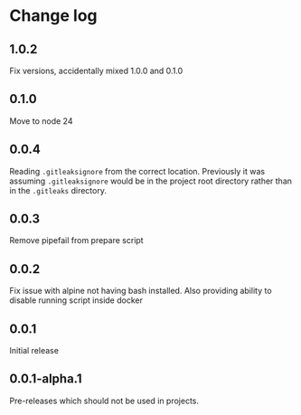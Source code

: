# Change log

## 1.0.2

Fix versions, accidentally mixed 1.0.0 and 0.1.0

## 0.1.0

Move to node 24

## 0.0.4

Reading `.gitleaksignore` from the correct location.
Previously it was assuming `.gitleaksignore` would be in the project root directory rather than in the `.gitleaks` directory.

## 0.0.3

Remove pipefail from prepare script

## 0.0.2

Fix issue with alpine not having bash installed.
Also providing ability to disable running script inside docker

## 0.0.1

Initial release

## 0.0.1-alpha.1

Pre-releases which should not be used in projects.
